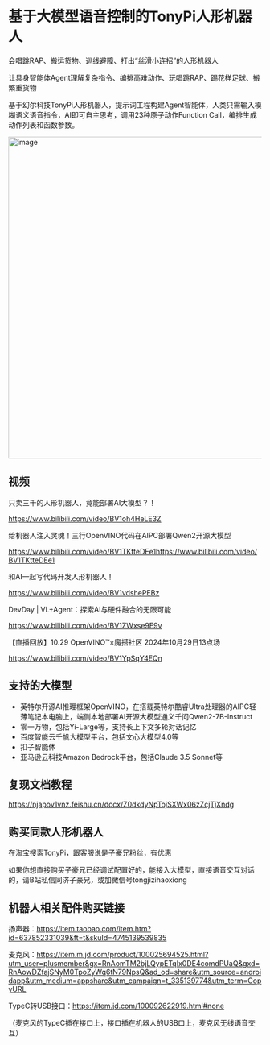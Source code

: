 # 基于大模型语音控制的TonyPi人形机器人

会唱跳RAP、搬运货物、巡线避障、打出“丝滑小连招”的人形机器人

让具身智能体Agent理解复杂指令、编排高难动作、玩唱跳RAP、踢花样足球、搬繁重货物

基于幻尔科技TonyPi人形机器人，提示词工程构建Agent智能体，人类只需输入模糊语义语音指令，AI即可自主思考，调用23种原子动作Function Call，编排生成动作列表和函数参数。

<img width="639" alt="image" src="https://github.com/user-attachments/assets/b2606a7e-f7ec-4454-abeb-848ff196eaa6" />

## 视频

只卖三千的人形机器人，竟能部署AI大模型？！

https://www.bilibili.com/video/BV1oh4HeLE3Z

给机器人注入灵魂！三行OpenVINO代码在AIPC部署Qwen2开源大模型

https://www.bilibili.com/video/BV1TKtteDEe1https://www.bilibili.com/video/BV1TKtteDEe1

和AI一起写代码开发人形机器人！

https://www.bilibili.com/video/BV1vdshePEBz

DevDay | VL+Agent：探索AI与硬件融合的无限可能

https://www.bilibili.com/video/BV1ZWxse9E9v

【直播回放】10.29 OpenVINO™×魔搭社区 2024年10月29日13点场

https://www.bilibili.com/video/BV1YpSqY4EQn

## 支持的大模型

- 英特尔开源AI推理框架OpenVINO，在搭载英特尔酷睿Ultra处理器的AIPC轻薄笔记本电脑上，端侧本地部署AI开源大模型通义千问Qwen2-7B-Instruct
- 零一万物，包括Yi-Large等，支持长上下文多轮对话记忆
- 百度智能云千帆大模型平台，包括文心大模型4.0等
- 扣子智能体
- 亚马逊云科技Amazon Bedrock平台，包括Claude 3.5 Sonnet等

## 复现文档教程

https://njapov1vnz.feishu.cn/docx/Z0dkdyNpTojSXWx06zZcjTjXndg

## 购买同款人形机器人

在淘宝搜索TonyPi，跟客服说是子豪兄粉丝，有优惠

如果你想直接购买子豪兄已经调试配置好的，能接入大模型，直接语音交互对话的，请B站私信同济子豪兄，或加微信号tongjizihaoxiong

## 机器人相关配件购买链接

扬声器：https://item.taobao.com/item.htm?id=637852331039&ft=t&skuId=4745139539835

麦克风：https://item.m.jd.com/product/100025694525.html?utm_user=plusmember&gx=RnAomTM2bjLQypETqIx0DE4comdPUaQ&gxd=RnAowDZfajSNyM0TpoZyWq6tN79NpsQ&ad_od=share&utm_source=androidapp&utm_medium=appshare&utm_campaign=t_335139774&utm_term=CopyURL

TypeC转USB接口：https://item.jd.com/100092622919.html#none

（麦克风的TypeC插在接口上，接口插在机器人的USB口上，麦克风无线语音交互）
